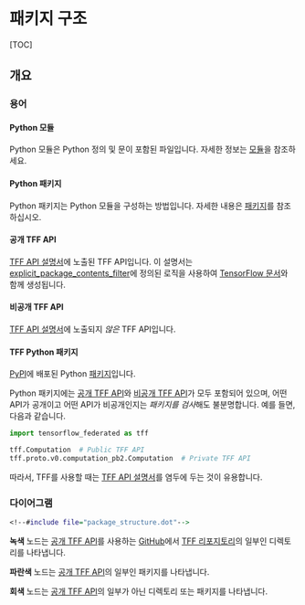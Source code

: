 # 패키지 구조

[TOC]

## 개요

### 용어

#### Python 모듈

Python 모듈은 Python 정의 및 문이 포함된 파일입니다. 자세한 정보는 [모듈](https://docs.python.org/3/tutorial/modules.html#modules)을 참조하세요.

#### Python 패키지

Python 패키지는 Python 모듈을 구성하는 방법입니다. 자세한 내용은 [패키지](https://docs.python.org/3/tutorial/modules.html#packages)를 참조하십시오.

#### 공개 TFF API

[TFF API 설명서](https://www.tensorflow.org/federated/api_docs/python/tff)에 노출된 TFF API입니다. 이 설명서는 [explicit_package_contents_filter](https://github.com/tensorflow/docs)에 정의된 로직을 사용하여 [TensorFlow 문서](https://github.com/tensorflow/docs/blob/master/tools/tensorflow_docs/api_generator/public_api.py;l=156)와 함께 생성됩니다.

#### 비공개 TFF API

[TFF API 설명서](https://www.tensorflow.org/federated/api_docs/python/tff)에 노출되지 *않은* TFF API입니다.

#### TFF Python 패키지

[PyPI](https://pypi.org/project/tensorflow-federated/)에 배포된 Python [패키지](https://pypi.org)입니다.

Python 패키지에는 [공개 TFF API](#public-tff-api)와 [비공개 TFF API](#private-tff-api)가 모두 포함되어 있으며, 어떤 API가 공개이고 어떤 API가 비공개인지는 *패키지를 검사*해도 불분명합니다. 예를 들면, 다음과 같습니다.

```python
import tensorflow_federated as tff

tff.Computation  # Public TFF API
tff.proto.v0.computation_pb2.Computation  # Private TFF API
```

따라서, TFF를 사용할 때는 [TFF API 설명서](https://www.tensorflow.org/federated/api_docs/python/tff)를 염두에 두는 것이 유용합니다.

### 다이어그램

```dot
<!--#include file="package_structure.dot"-->
```

**녹색** 노드는 [공개 TFF API](https://github.com/tensorflow/federated)를 사용하는 [GitHub](https://github.com)에서 [TFF 리포지토리](https://github.com/tensorflow/federated)의 일부인 디렉토리를 나타냅니다.

**파란색** 노드는 [공개 TFF API](#public-tff-api)의 일부인 패키지를 나타냅니다.

**회색** 노드는 [공개 TFF API](#public-tff-api)의 일부가 아닌 디렉토리 또는 패키지를 나타냅니다.
